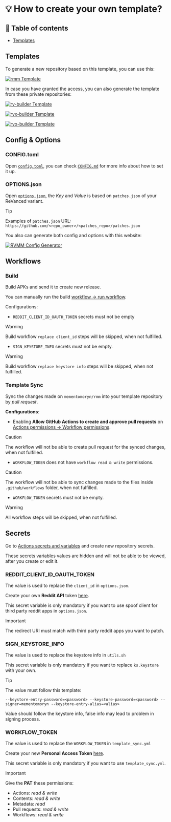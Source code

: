 # 💡 How to create your own template?

## 📜 Table of contents

* [Templates](#templates)

## Templates

To generate a new repository based on this template, you can use this:

[![rmm Template](https://img.shields.io/badge/rmm-Template-444444?style=for-the-badge&logo=github&labelColor=444444&color=222333)](https://github.com/new?template_name=rmm&template_owner=mementomoryn)

In case you have granted the access, you can also generate the template from these private repositories:

[![rv-builder Template](https://img.shields.io/badge/rv%20builder-Template-444444?style=for-the-badge&logo=github&labelColor=444444&color=222333)](https://github.com/new?template_name=rv-builder&template_owner=mementomoryn)

[![rvx-builder Template](https://img.shields.io/badge/rvx%20builder-Template-444444?style=for-the-badge&logo=github&labelColor=444444&color=222333)](https://github.com/new?template_name=rvx-builder&template_owner=mementomoryn)

[![rvo-builder Template](https://img.shields.io/badge/rvo%20builder-Template-444444?style=for-the-badge&logo=github&labelColor=444444&color=222333)](https://github.com/new?template_name=rvo-builder&template_owner=mementomoryn)

## Config & Options

### CONFIG.toml
Open [`config.toml`](../config.toml), you can check [`CONFIG.md`](./CONFIG.md) for more info about how to set it up.

### OPTIONS.json
Open [`options.json`](../options.json), the _Key_ and _Value_ is based on `patches.json` of your ReVanced variant.

> [!TIP]
> Examples of `patches.json` URL: `https://github.com/<repo_owner>/<patches_repo>/patches.json`

You also can generate both config and options with this website:

[![RVMM Config Generator](https://img.shields.io/badge/RVMM%20Config-Generate-444444?style=for-the-badge&logo=github%20pages&labelColor=444444&color=222333)](https://j-hc.github.io/rvmm-config-gen/)

## Workflows

### Build
Build APKs and send it to create new release.

You can manually run the build [workflow → run workflow](../../../actions/workflows/build.yml).

Configurations:
* `REDDIT_CLIENT_ID_OAUTH_TOKEN` secrets must not be empty
> [!WARNING]
> Build workflow `replace client_id` steps will be skipped, when not fulfilled.

* `SIGN_KEYSTORE_INFO` secrets must not be empty.
> [!WARNING]
> Build workflow `replace keystore info` steps will be skipped, when not fulfilled.

### Template Sync
Sync the changes made on `mementomoryn/rmm` into your template repository by *pull request*.

**Configurations**:

* Enabling **Allow GitHub Actions to create and approve pull requests** on [Actions permissions → Workflow permissions](../../../settings/actions).
> [!CAUTION]
> The workflow will not be able to create pull request for the synced changes, when not fulfilled.

* `WORKFLOW_TOKEN` does not have `workflow read & write` permissions.
> [!CAUTION]
> The workflow will not be able to sync changes made to the files inside `.github/workflows` folder, when not fulfilled.

* `WORKFLOW_TOKEN` secrets must not be empty.
> [!WARNING]
> All workflow steps will be skipped, when not fulfilled.

## Secrets

Go to [Actions secrets and variables](../../../settings/secrets/actions) and create new repository secrets.

These secrets variables values are hidden and will not be able to be viewed, after you create or edit it.

### REDDIT_CLIENT_ID_OAUTH_TOKEN
The value is used to replace the `client_id` in `options.json`.

Create your own **Reddit API** token [here](https://www.reddit.com/prefs/apps).

This secret variable is only mandatory if you want to use spoof client for third party reddit apps in `options.json`.

> [!IMPORTANT]
> The redirect URI must match with third party reddit apps you want to patch.

### SIGN_KEYSTORE_INFO
The value is used to replace the keystore info in `utils.sh`

This secret variable is only mandatory if you want to replace `ks.keystore` with your own.

> [!TIP]
> The value must follow this template:
>
> `--keystore-entry-password=<password> --keystore-password=<password> --signer=mementomoryn --keystore-entry-alias=<alias>`
>
> Value should follow the keystore info, false info may lead to problem in signing process.

### WORKFLOW_TOKEN
The value is used to replace the `WORKFLOW_TOKEN` in `template_sync.yml`

Create your new **Personal Access Token** [here](https://github.com/settings/tokens?type=beta).

This secret variable is only mandatory if you want to use `template_sync.yml`.

> [!IMPORTANT]
> Give the **PAT** these permissions:
> * Actions: _read & write_
> * Contents: _read & write_
> * Metadata: _read_
> * Pull requests: _read & write_
> * Workflows: _read & write_
